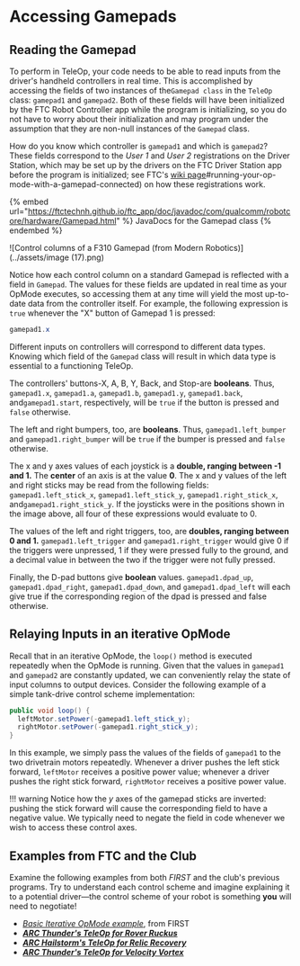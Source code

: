 # Accessing Gamepads

## Reading the Gamepad

To perform in TeleOp, your code needs to be able to read inputs from the driver's handheld controllers in real time. This is accomplished by accessing the fields of two instances of  the`Gamepad class` in the `TeleOp` class: `gamepad1` and `gamepad2`. Both of these fields will have been initialized by the FTC Robot Controller app while the program is initializing, so you do not have to worry about their initialization and may program under the assumption that they are non-null instances of the `Gamepad` class.&#x20;

How do you know which controller is `gamepad1` and which is `gamepad2`? These fields correspond to the _User 1_ and _User 2_ registrations on the Driver Station, which may be set up by the drivers on the FTC Driver Station app before the program is initialized; see FTC's [wiki page](https://github.com/FIRST-Tech-Challenge/SkyStone/wiki/Creating-and-Running-an-Op-Mode-\(Android-Studio)#running-your-op-mode-with-a-gamepad-connected) on how these registrations work.

{% embed url="https://ftctechnh.github.io/ftc_app/doc/javadoc/com/qualcomm/robotcore/hardware/Gamepad.html" %}
JavaDocs for the Gamepad class
{% endembed %}

![Control columns of a F310 Gamepad (from Modern Robotics)](../assets/image (17).png)

Notice how each control column on a standard Gamepad is reflected with a field in `Gamepad`. The values for these fields are updated in real time as your OpMode executes, so accessing them at any time will yield the most up-to-date data from the controller itself. For example, the following expression is `true` whenever the "X" button of Gamepad 1 is pressed:

```java
gamepad1.x
```

Different inputs on controllers will correspond to different data types. Knowing which field of the `Gamepad` class will result in which data type is essential to a functioning TeleOp.

The controllers' buttons-X, A, B, Y, Back, and Stop-are **booleans**. Thus, `gamepad1.x`, `gamepad1.a`, `gamepad1.b`, `gamepad1.y`, `gamepad1.back`,  and`gamepad1.start`, respectively, will be `true` if the button is pressed and `false` otherwise.

The left and right bumpers, too, are **booleans**. Thus, `gamepad1.left_bumper` and `gamepad1.right_bumper`  will be `true` if the bumper is pressed and `false` otherwise.&#x20;

The x and y axes values of each joystick is a **double, ranging between -1 and 1.** The **center** of an axis is at the value **0**. The x and y values of the left and right sticks may be read from the following fields: `gamepad1.left_stick_x`, `gamepad1.left_stick_y`, `gamepad1.right_stick_x`, and`gamepad1.right_stick_y`. If the joysticks were in the positions shown in the image above, all four of these expressions would evaluate to 0.&#x20;

The values of the left and right triggers, too, are **doubles, ranging between 0 and 1.** `gamepad1.left_trigger` and `gamepad1.right_trigger` would give 0 if the triggers were unpressed, 1 if they were pressed fully to the ground, and a decimal value in between the two if the trigger were not fully pressed.

Finally, the D-pad buttons give **boolean** values. `gamepad1.dpad_up`, `gamepad1.dpad_right`, `gamepad1.dpad_down`, and `gamepad1.dpad_left` will each give true if the corresponding region of the dpad is pressed and false otherwise.

## Relaying Inputs in an iterative OpMode

Recall that in an iterative OpMode, the `loop()` method is executed repeatedly when the OpMode is running. Given that the values in `gamepad1` and `gamepad2` are constantly updated, we can conveniently relay the state of input columns to output devices. Consider the following example of a simple tank-drive control scheme implementation:

```java
public void loop() {
  leftMotor.setPower(-gamepad1.left_stick_y);
  rightMotor.setPower(-gamepad1.right_stick_y);
}
```

In this example, we simply pass the values of the fields of `gamepad1` to the two drivetrain motors repeatedly. Whenever a driver pushes the left stick forward, `leftMotor` receives a positive power value; whenever a driver pushes the right stick forward, `rightMotor` receives a positive power value.

!!! warning
    Notice how the $y$ axes of the gamepad sticks are inverted: pushing the stick forward will cause the corresponding field to have a negative value. We typically need to negate the field in code whenever we wish to access these control axes.

## Examples from FTC and the Club

Examine the following examples from both _FIRST_ and the club's previous programs. Try to understand each control scheme and imagine explaining it to a potential driver—the control scheme of your robot is something **you** will need to negotiate!

* [_Basic Iterative OpMode example_](https://github.com/FIRST-Tech-Challenge/SkyStone/blob/master/FtcRobotController/src/main/java/org/firstinspires/ftc/robotcontroller/external/samples/BasicOpMode\_Iterative.java#L113), from FIRST
* __[_ARC Thunder's TeleOp for Rover Ruckus_](https://github.com/ARC-Thunder/Rover-Ruckus/blob/master/TeamCode/src/main/java/org/firstinspires/ftc/teamcode/MainTeleOp.java#L64)__
* __[_ARC Hailstorm's TeleOp for Relic Recovery_](https://github.com/AHSHailstorm/ARC-Hailstorm2017-2018/blob/master/TeamCode/src/main/java/org/firstinspires/ftc/teamcode/HailstormBasicTeleOp2017\_2018.java#L50)__
* __[_ARC Thunder's TeleOp for Velocity Vortex_](https://github.com/Andover-Robotics/ARC-Thunder-2016-2017/blob/master/ThunderBasicTeleOp2016\_2017.java#L75)__
